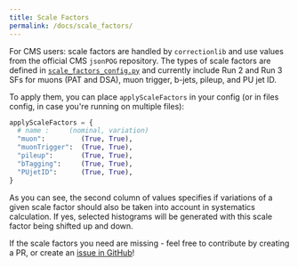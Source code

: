```yaml
---
title: Scale Factors
permalink: /docs/scale_factors/
---
```


For CMS users: scale factors are handled by `correctionlib` and use values from the official CMS `jsonPOG` repository. The types of scale factors are defined in [`scale_factors_config.py`](https://github.com/jniedzie/tea/blob/main/configs/examples/scale_factors_config.py) and currently include Run 2 and Run 3 SFs for muons (PAT and DSA), muon trigger, b-jets, pileup, and PU jet ID.

To apply them, you can place `applyScaleFactors` in your config (or in files config, in case you're running on multiple files):


```python
applyScaleFactors = {
  # name :     (nominal, variation)
  "muon":         (True, True),
  "muonTrigger":  (True, True),
  "pileup":       (True, True),
  "bTagging":     (True, True),
  "PUjetID":      (True, True),
}
```

As you can see, the second column of values specifies if variations of a given scale factor should also be taken into account in systematics calculation. If yes, selected histograms will be generated with this scale factor being shifted up and down.


If the scale factors you need are missing - feel free to contribute by creating a PR, or create an [issue in GitHub](https://github.com/jniedzie/tea/issues)!